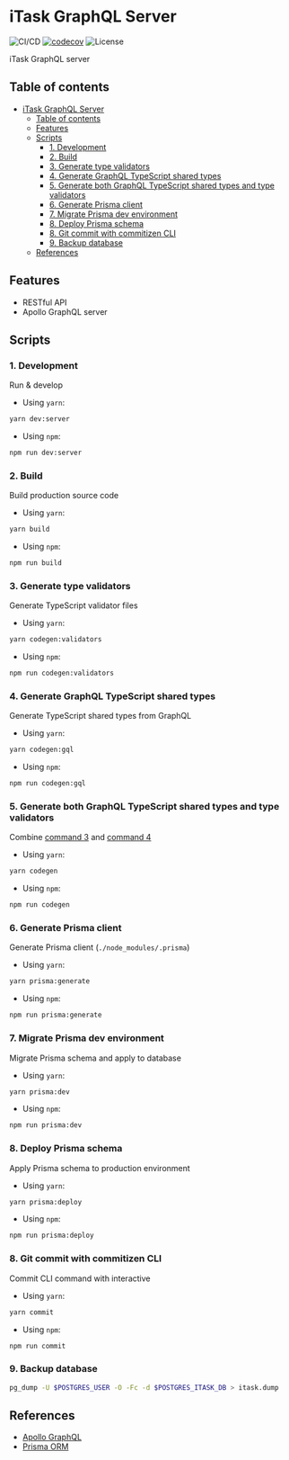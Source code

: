 # iTask GraphQL Server

![CI/CD](https://github.com/phatnguyenuit/itask-server/workflows/CI/badge.svg)
[![codecov](https://codecov.io/gh/phatnguyenuit/itask-server/branch/master/graph/badge.svg?token=0JzRGxgu6c)](https://codecov.io/gh/phatnguyenuit/itask-server)
![License](https://img.shields.io/github/license/phatnguyenuit/itask-server)

iTask GraphQL server

## Table of contents
- [iTask GraphQL Server](#itask-graphql-server)
  - [Table of contents](#table-of-contents)
  - [Features](#features)
  - [Scripts](#scripts)
    - [1. Development](#1-development)
    - [2. Build](#2-build)
    - [3. Generate type validators](#3-generate-type-validators)
    - [4. Generate GraphQL TypeScript shared types](#4-generate-graphql-typescript-shared-types)
    - [5. Generate both GraphQL TypeScript shared types and type validators](#5-generate-both-graphql-typescript-shared-types-and-type-validators)
    - [6. Generate Prisma client](#6-generate-prisma-client)
    - [7. Migrate Prisma dev environment](#7-migrate-prisma-dev-environment)
    - [8. Deploy Prisma schema](#8-deploy-prisma-schema)
    - [8. Git commit with commitizen CLI](#8-git-commit-with-commitizen-cli)
    - [9. Backup database](#9-backup-database)
  - [References](#references)

## Features

- RESTful API
- Apollo GraphQL server


## Scripts

### 1. Development

Run & develop

- Using `yarn`:


```sh
yarn dev:server
```

- Using `npm`:


```sh
npm run dev:server
```

### 2. Build

Build production source code

- Using `yarn`:


```sh
yarn build
```

- Using `npm`:


```sh
npm run build
```
### 3. Generate type validators

Generate TypeScript validator files

- Using `yarn`:


```sh
yarn codegen:validators
```

- Using `npm`:


```sh
npm run codegen:validators
```

### 4. Generate GraphQL TypeScript shared types

Generate TypeScript shared types from GraphQL

- Using `yarn`:


```sh
yarn codegen:gql
```

- Using `npm`:


```sh
npm run codegen:gql
```

### 5. Generate both GraphQL TypeScript shared types and type validators

Combine [command 3](#3-generate-type-validators) and [command 4](#4-generate-graphql-typescript-shared-types)

- Using `yarn`:


```sh
yarn codegen
```

- Using `npm`:


```sh
npm run codegen
```

### 6. Generate Prisma client

Generate Prisma client (`./node_modules/.prisma`)

- Using `yarn`:


```sh
yarn prisma:generate
```

- Using `npm`:


```sh
npm run prisma:generate
```

### 7. Migrate Prisma dev environment

Migrate Prisma schema and apply to database

- Using `yarn`:


```sh
yarn prisma:dev
```

- Using `npm`:


```sh
npm run prisma:dev
```

### 8. Deploy Prisma schema

Apply Prisma schema to production environment

- Using `yarn`:


```sh
yarn prisma:deploy
```

- Using `npm`:


```sh
npm run prisma:deploy
```

### 8. Git commit with commitizen CLI

Commit CLI command with interactive

- Using `yarn`:


```sh
yarn commit
```

- Using `npm`:


```sh
npm run commit
```

### 9. Backup database

```sh
pg_dump -U $POSTGRES_USER -O -Fc -d $POSTGRES_ITASK_DB > itask.dump
```

## References

- [Apollo GraphQL](https://www.apollographql.com/docs/)
- [Prisma ORM](https://www.prisma.io/docs/getting-started/)